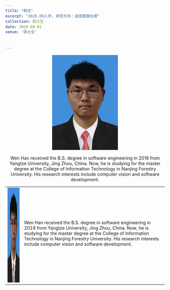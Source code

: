 ```yaml
---
title: "韩文"
excerpt: "2020.09入学, 研究方向：遥感图像处理"
collection: 硕士生
date: 2020-09-01
venue: '硕士生'


---
```


<div align="center">
<img src='/images/wen.jpg' height="300" width="208"> 

<p>Wen Han received the B.S. degree in software engineering in 2018 from Yangtze University, Jing Zhou, China. Now, he is studying for the master degree at the College of Information Technology in Nanjing Forestry University. His research interests include computer vision and software development.</p>
 </div>



<table border="0">
<tr>
  <td> <img src='/images/wen.jpg' height="300" width="208">  </td>
  <td>Wen Han received the B.S. degree in software engineering in 2018 from Yangtze University, Jing Zhou, China. Now, he is studying for the master degree at the College of Information Technology in Nanjing Forestry University. His research interests include computer vision and software development.</p>
</td>
  </tr>
</table>